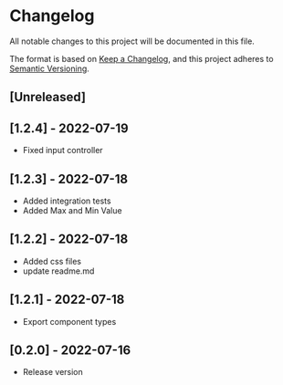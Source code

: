 # Changelog

All notable changes to this project will be documented in this file.

The format is based on [Keep a Changelog](https://keepachangelog.com/en/1.0.0/),
and this project adheres to [Semantic Versioning](https://semver.org/spec/v2.0.0.html).

## [Unreleased]

## [1.2.4] - 2022-07-19

- Fixed input controller

## [1.2.3] - 2022-07-18

- Added integration tests
- Added Max and Min Value

## [1.2.2] - 2022-07-18

- Added css files
- update readme.md

## [1.2.1] - 2022-07-18

- Export component types

## [0.2.0] - 2022-07-16

- Release version

